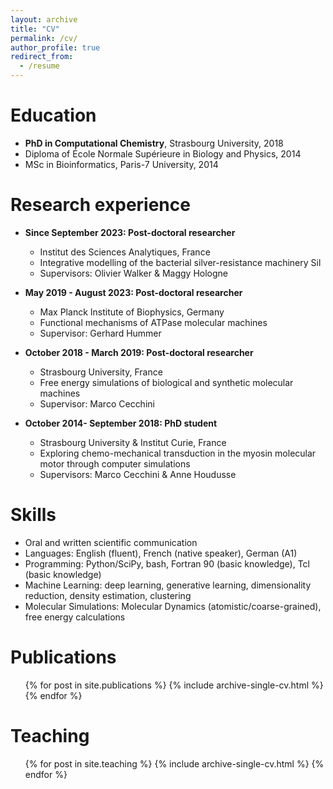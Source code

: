 ```yaml
---
layout: archive
title: "CV"
permalink: /cv/
author_profile: true
redirect_from:
  - /resume
---
```




# Education

* **PhD in Computational Chemistry**, Strasbourg University, 2018 
* Diploma of École Normale Supérieure in Biology and Physics, 2014
* MSc in Bioinformatics, Paris-7 University, 2014

# Research experience


* **Since September 2023: Post-doctoral researcher**
  * Institut des Sciences Analytiques, France
  * Integrative modelling of the bacterial silver-resistance machinery Sil
  * Supervisors: Olivier Walker & Maggy Hologne
 
* **May 2019 - August 2023: Post-doctoral researcher**
  * Max Planck Institute of Biophysics, Germany
  * Functional mechanisms of ATPase molecular machines
  * Supervisor: Gerhard Hummer

* **October 2018 - March 2019: Post-doctoral researcher**
  * Strasbourg University, France
  * Free energy simulations of biological and synthetic molecular machines
  * Supervisor: Marco Cecchini

* **October 2014- September 2018: PhD student**
  * Strasbourg University & Institut Curie, France
  * Exploring chemo-mechanical transduction in the myosin molecular motor through computer simulations
  * Supervisors: Marco Cecchini & Anne Houdusse
  
# Skills

* Oral and written scientific communication
* Languages: English (fluent), French (native speaker), German (A1)
* Programming: Python/SciPy, bash, Fortran 90 (basic knowledge), Tcl (basic knowledge)
* Machine Learning: deep learning, generative learning, dimensionality reduction, density estimation, clustering
* Molecular Simulations: Molecular Dynamics (atomistic/coarse-grained), free energy calculations

# Publications

  <ol reversed>{% for post in site.publications %}
    {% include archive-single-cv.html %}
  {% endfor %}</ol>
  
  
# Teaching

  <ul>{% for post in site.teaching %}
    {% include archive-single-cv.html %}
  {% endfor %}</ul>
  
